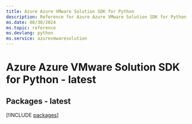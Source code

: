 ```yaml
---
title: Azure Azure VMware Solution SDK for Python
description: Reference for Azure Azure VMware Solution SDK for Python
ms.date: 08/30/2024
ms.topic: reference
ms.devlang: python
ms.service: azurevmwaresolution
---
```

# Azure Azure VMware Solution SDK for Python - latest
## Packages - latest
[!INCLUDE [packages](azure-vmware-solution-index.md)]